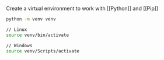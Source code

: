 Create a virtual environment to work with [[Python]] and [[Pip]]


```bash
python -m venv venv

// Linux
source venv/bin/activate

// Windows
source venv/Scripts/activate
```
